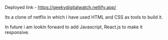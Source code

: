 Deployed link - https://geekydigitalwatch.netlify.app/

Its a clone of netflix in which i have used HTML and CSS as tools to build it.

In future i am lookin forward to add Javascript, React.js to make it responsive.
